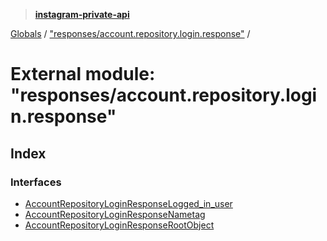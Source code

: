 > **[instagram-private-api](../README.md)**

[Globals](../README.md) / ["responses/account.repository.login.response"](_responses_account_repository_login_response_.md) /

# External module: "responses/account.repository.login.response"

## Index

### Interfaces

* [AccountRepositoryLoginResponseLogged_in_user](../interfaces/_responses_account_repository_login_response_.accountrepositoryloginresponselogged_in_user.md)
* [AccountRepositoryLoginResponseNametag](../interfaces/_responses_account_repository_login_response_.accountrepositoryloginresponsenametag.md)
* [AccountRepositoryLoginResponseRootObject](../interfaces/_responses_account_repository_login_response_.accountrepositoryloginresponserootobject.md)